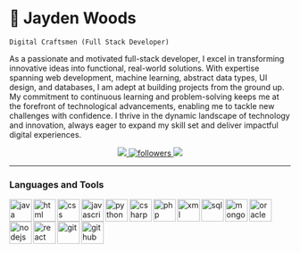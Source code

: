 <!-- Name -->
<div>
  <h1>🚀 Jayden Woods</h1>
</div>

<!-- job title -->
<code>Digital Craftsmen (Full Stack Developer)</code>

<!-- PROFILE PARAGRAPH -->
<div>
  <p>
    As a passionate and motivated full-stack developer, I excel in transforming innovative ideas into functional, real-world       solutions. With expertise spanning web development, machine learning, abstract data types, UI design, and databases, I am      adept at building projects from the ground up. My commitment to continuous learning and problem-solving keeps me at the        forefront of technological advancements, enabling me to tackle new challenges with confidence. I thrive in the dynamic         landscape of technology and innovation, always eager to expand my skill set and deliver impactful digital experiences.
  </p>
</div>

<!-- LINKS -->
<!-- LINKEDIN -->
<div>
  <p align="center" dir="auto">
    <a href="https://www.linkedin.com/in/jaydenwoods/" rel="nofollow" title="Connect on Linkedin">
      <img src="https://camo.githubusercontent.com/e8dbf62a04af86d46001864cd22338d8a8474486a0e976ec695580027c373c79/68747470733a2f2f696d672e736869656c64732e696f2f62616467652f6c696e6b6564696e2d2532333030373742352e7376673f267374796c653d666f722d7468652d6261646765266c6f676f3d6c696e6b6564696e266c6f676f436f6c6f723d7768697465" data-canonical-src="https://img.shields.io/badge/linkedin-%230077B5.svg?&amp;style=for-the-badge&amp;logo=linkedin&amp;logoColor=white" style="max-width: 100%;">
    </a>
  <!-- GITHUB FOLLOWERS -->
    <a href="https://github.com/JaydenxWoods?tab=followers" title="Follow me on Github">
      <img alt="followers" src="https://img.shields.io/badge/Follow-royalblue?style=for-the-badge&logo=github" style="max-width: 100%;">
    </a>
    <!-- INSTAGRAM -->
    <a href="https://www.instagram.com/jaydenxwoods/" title="Follow me on Instagram">
      <img src="https://img.shields.io/badge/Instagram-salmon?style=for-the-badge&logo=instagram&logoColor=white" style="max-width: 100%;">
    </a>
  </p>
</div>

<hr></hr>
<!-- LANGUAGES AND TOOLS -->
<div>
  <div dir="auto">
    <h3 dir="auto">Languages and Tools</h3>
  </div>
  <div>
    <p>
      <a target="_blank">
        <img align="left" alt="java" width="40px" title="Java" src="https://cdn.jsdelivr.net/gh/devicons/devicon@latest/icons/java/java-original.svg"/>
      </a>
      <a target="_blank">
        <img align="left" alt="html" width="40px" title="HTML" src="https://cdn.jsdelivr.net/gh/devicons/devicon@latest/icons/html5/html5-original.svg"/>
      </a>
      <a target="_blank">
        <img align="left" alt="css" width="40px" title="CSS" src="https://cdn.jsdelivr.net/gh/devicons/devicon@latest/icons/css3/css3-original.svg"/>
      </a>
      <a target="_blank">
        <img align="left" alt="javascript" width="40px" title="JavaScript" src="https://cdn.jsdelivr.net/gh/devicons/devicon@latest/icons/javascript/javascript-original.svg"/>
      </a>
      <a target="_blank">
        <img align="left" alt="python" width="40px" title="Python" src="https://cdn.jsdelivr.net/gh/devicons/devicon@latest/icons/python/python-original.svg"/>
      </a>
      <a target="_blank">
        <img align="left" alt="csharp" width="40px" title="CSharp" src="https://cdn.jsdelivr.net/gh/devicons/devicon@latest/icons/csharp/csharp-original.svg"/>
      </a>
      <a target="_blank">
        <img align="left" alt="php" width="40px" title="PHP" src="https://cdn.jsdelivr.net/gh/devicons/devicon@latest/icons/php/php-original.svg"/>
      </a>
      <a target="_blank">
        <img align="left" alt="xml" width="40px" title="XML" src="https://cdn.jsdelivr.net/gh/devicons/devicon@latest/icons/xml/xml-original.svg"/>
      </a>
      <a target="_blank">
        <img align="left" alt="sql" width="40px" title="MySQL" src="https://cdn.jsdelivr.net/gh/devicons/devicon@latest/icons/mysql/mysql-original.svg"/>
      </a>
      <a target="_blank">
        <img align="left" alt="mongodb" width="40px" title="MongoDB" src="https://cdn.jsdelivr.net/gh/devicons/devicon@latest/icons/mongodb/mongodb-original.svg"/>
      </a>
      <a target="_blank">
        <img align="left" alt="oracle" width="40px" title="Oracle" src="https://cdn.jsdelivr.net/gh/devicons/devicon@latest/icons/oracle/oracle-original.svg"/>
      </a>
      <a target="_blank">
        <img align="left" alt="nodejs" width="40px" title="NodeJS" src="https://cdn.jsdelivr.net/gh/devicons/devicon@latest/icons/nodejs/nodejs-original.svg"/>
      </a>
      <a target="_blank">
        <img align="left" alt="react" width="40px" title="React" src="https://cdn.jsdelivr.net/gh/devicons/devicon@latest/icons/react/react-original.svg"/>
      </a>
      <a target="_blank">
        <img align="left" alt="git" width="40px" title="Git" src="https://cdn.jsdelivr.net/gh/devicons/devicon@latest/icons/git/git-original.svg"/>
      </a>
      <a target="_blank">
        <img align="left" alt="github" width="40px" title="GitHub" src="https://cdn.jsdelivr.net/gh/devicons/devicon@latest/icons/github/github-original.svg"/>
      </a>
    </p>
  </div>
</div>
<br>
<h1 dir="auto"></h1>
<!-- PROJECTS -->

<!-- STATS -->
<div>
  <p dir="auto">
   
  </p>
</div>
